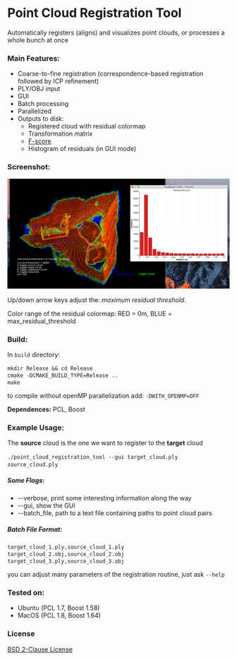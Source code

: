 Point Cloud Registration Tool
====
Automatically registers (aligns) and visualizes point clouds, or processes a whole bunch at once

### Main Features:
* Coarse-to-fine registration (correspondence-based registration followed by ICP refinement)
* PLY/OBJ input
* GUI
* Batch processing
* Parallelized
* Outputs to disk:
  * Registered cloud with residual colormap
  * Transformation matrix
  * [F-score](https://en.wikipedia.org/wiki/F1_score)
  * Histogram of residuals (in GUI mode)

### Screenshot:
![Example Screenshot](img/PointCloudRegistrationTool_screenshot.png)

Up/down arrow keys adjust the: *maximum residual threshold*.

Color range of the residual colormap: RED = 0m, BLUE = max_residual_threshold

### Build:

In `build` directory:
```
mkdir Release && cd Release
cmake -DCMAKE_BUILD_TYPE=Release ..
make
```

to compile without openMP parallelization add: `-DWITH_OPENMP=OFF`

**Dependences:** PCL, Boost

### Example Usage:

The **source** cloud is the one we want to register to the **target** cloud

`./point_cloud_registration_tool --gui target_cloud.ply source_cloud.ply`

##### Some Flags:
* --verbose, print some interesting information along the way
* --gui, show the GUI
* --batch_file, path to a text file containing paths to point cloud pairs

##### Batch File Format:
```
target_cloud_1.ply,source_cloud_1.ply
target_cloud_2.obj,source_cloud_2.obj
target_cloud_3.ply,source_cloud_3.obj
```

you can adjust many parameters of the registration routine, just ask `--help`

### Tested on:
* Ubuntu (PCL 1.7, Boost 1.58)
* MacOS (PCL 1.8, Boost 1.64)

### License

[BSD 2-Clause License](LICENSE)
